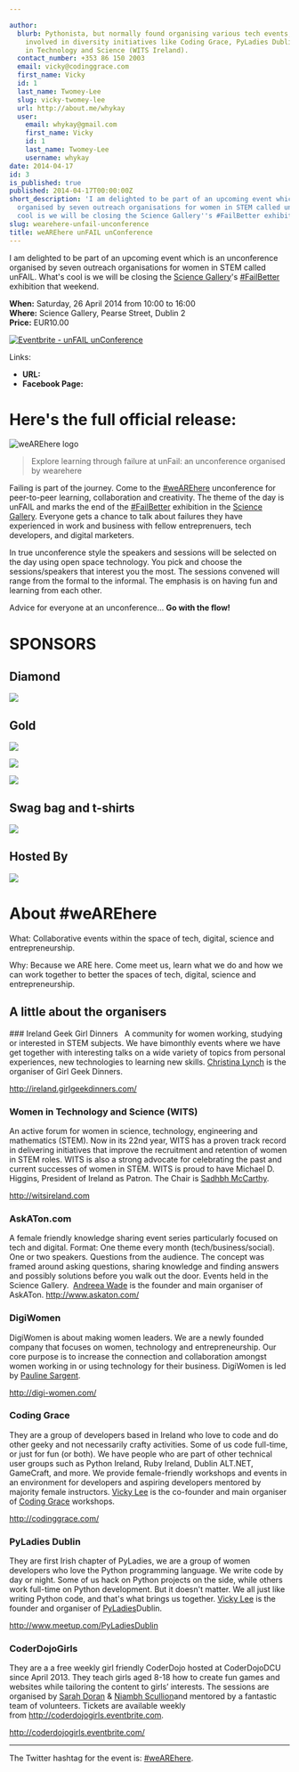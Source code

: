 ```yaml
---

author:
  blurb: Pythonista, but normally found organising various tech events, and now heavily
    involved in diversity initiatives like Coding Grace, PyLadies Dublin, and Women
    in Technology and Science (WITS Ireland).
  contact_number: +353 86 150 2003
  email: vicky@codinggrace.com
  first_name: Vicky
  id: 1
  last_name: Twomey-Lee
  slug: vicky-twomey-lee
  url: http://about.me/whykay
  user:
    email: whykay@gmail.com
    first_name: Vicky
    id: 1
    last_name: Twomey-Lee
    username: whykay
date: 2014-04-17
id: 3
is_published: true
published: 2014-04-17T00:00:00Z
short_description: 'I am delighted to be part of an upcoming event which is an unconference
  organised by seven outreach organisations for women in STEM called unFAIL. What''s
  cool is we will be closing the Science Gallery''s #FailBetter exhibition that weekend.'
slug: wearehere-unfail-unconference
title: weAREhere unFAIL unConference
---
```


I am delighted to be part of an upcoming event which is an unconference organised by seven outreach organisations for women in STEM called unFAIL. What's cool is we will be closing the [Science Gallery](http://sciencegallery.com)'s [#FailBetter](https://dublin.sciencegallery.com/failbetter) exhibition that weekend.

<strong>When:</strong> Saturday, 26 April 2014 from 10:00 to 16:00<br>
<strong>Where:</strong> Science Gallery, Pearse Street, Dublin 2<br>
<strong>Price:</strong> EUR10.00

<a href="https://www.eventbrite.ie/e/unfail-unconference-tickets-11053584569?ref=ebtnebregn" target="_blank"><img alt="Eventbrite - unFAIL unConference" src="https://www.eventbrite.ie/custombutton?eid=11053584569" /></a>

Links:
<ul>
    <li><strong>URL:</strong> <http://bit.ly/unfailconf></li>
    <li><strong>Facebook Page:</strong> <http://facebook.com/wearehere.ireland></li>
</ul>

# Here's the full official release:

<img src="http://i.imgur.com/WDpvgEv.jpg" title="weAREhere logo">

> Explore learning through failure at unFail: an unconference organised by wearehere

Failing is part of the journey. Come to the [#weAREhere](https://twitter.com/search?q=%23wearehere) unconference for peer-to-peer learning, collaboration and creativity. The theme of the day is unFAIL and marks the end of the [#FailBetter](https://dublin.sciencegallery.com/failbetter) exhibition in the [Science Gallery](http://sciencegallery.com). 
Everyone gets a chance to talk about failures they have experienced in work and business with fellow entreprenuers, tech developers, and digital marketers.

In true unconference style the speakers and sessions will be selected on the day using open space technology. You pick and choose the sessions/speakers that interest you the most. The sessions convened will range from the formal to the informal. The emphasis is on having fun and learning from each other.

Advice for everyone at an unconference…
<strong>Go with the flow!</strong>

<h1>SPONSORS</h1>
<h2>Diamond</h2>
<p>
<a href="http://facebook.com"><img src="http://python.ie/static/images/sponsors/main_logos/facebook.png"></a>
</p>

<h2>Gold</h2>
<p>
<a href="http://careers.bankofamerica.com/"><img src="http://python.ie/static/images/sponsors/main_logos/bank-of-america-merrill-lynch.png"></a>

<a href="http://eventbrite.ie/"><img src="http://i.imgur.com/G3CYUpJ.png"></a>

<a href="http://www.microsoft.com/en-ie/default.aspx"><img src="http://python.ie/static/images/sponsors/main_logos/microsoft.png"></a>
</p>

<h2>Swag bag and t-shirts</h2>
<p>
<a href="http://www.sap.com/index.html"><img src="http://i.imgur.com/35o5Dfd.gif"></a>
</p>
<h2>Hosted By</h2>
<p>
<a href="http://sciencegallery.com"><img src="http://i.imgur.com/9FTl3oh.png"></a>
</p>

# About #weAREhere
What: Collaborative events within the space of tech, digital, science and entrepreneurship.

Why: Because we ARE here. Come meet us, learn what we do and how we can work together to better the spaces of tech, digital, science and entrepreneurship.


<h2>A little about the organisers</h2>
### Ireland Geek Girl Dinners  
A community for women working, studying or interested in STEM subjects. We have bimonthly events where we have get together with interesting talks on a wide variety of topics from personal experiences, new technologies to learning new skills. <a href="https://twitter.com/xtinalynch">Christina Lynch</a> is the organiser of Girl Geek Dinners. 

<http://ireland.girlgeekdinners.com/>

### Women in Technology and Science (WITS)
An active forum for women in science, technology, engineering and mathematics (STEM). Now in its 22nd year, WITS has a proven track record in delivering initiatives that improve the recruitment and retention of women in STEM roles. WITS is also a strong advocate for celebrating the past and current successes of women in STEM. WITS is proud to have Michael D. Higgins, President of Ireland as Patron. The Chair is <a href="http://www.linkedin.com/pub/sadhbh-mc-carthy/5/115/30">Sadhbh McCarthy</a>. 

<http://witsireland.com>

### AskATon.com
A female friendly knowledge sharing event series particularly focused on tech and digital. Format: One theme every month (tech/business/social). One or two speakers. Questions from the audience. The concept was framed around asking questions, sharing knowledge and finding answers and possibly solutions before you walk out the door. Events held in the Science Gallery.  <a href="https://twitter.com/brandalisms">Andreea Wade</a> is the founder and main organiser of AskATon.
<http://www.askaton.com/>

### DigiWomen
DigiWomen is about making women leaders. We are a newly founded company that focuses on women, technology and entrepreneurship. Our core purpose is to increase the connection and collaboration amongst women working in or using technology for their business. DigiWomen is led by <a href="https://twitter.com/paulinesargent">Pauline Sargent</a>.

<http://digi-women.com/>

### Coding Grace
They are a group of developers based in Ireland who love to code and do other geeky and not necessarily crafty activities. Some of us code full-time, or just for fun (or both). We have people who are part of other technical user groups such as Python Ireland, Ruby Ireland, Dublin ALT.NET, GameCraft, and more. We provide female-friendly workshops and events in an environment for developers and aspiring developers mentored by majority female instructors. <a href="https://twitter.com/whykay">Vicky Lee</a> is the co-founder and main organiser of <a href="http://twitter.com/codinggrace">Coding Grace</a> workshops.

<http://codinggrace.com/>

### PyLadies Dublin
They are first Irish chapter of PyLadies, we are a group of women developers who love the Python programming language. We write code by day or night. Some of us hack on Python projects on the side, while others work full-time on Python development. But it doesn't matter. We all just like writing Python code, and that's what brings us together. <a href="https://twitter.com/whykay">Vicky Lee</a> is the founder and organiser of <a href="http://twitter.com/pyladiesdub">PyLadies</a>Dublin.

<http://www.meetup.com/PyLadiesDublin>

### CoderDojoGirls 
They are a a free weekly girl friendly CoderDojo hosted at CoderDojoDCU since April 2013. They teach girls aged 8-18 how to create fun games and websites while tailoring the content to girls’ interests. The sessions are organised by <a href="https://www.twitter.com/sarahd0ran">Sarah Doran</a> &amp; <a href="https://www.twitter.com/NiambhScullion">Niambh Scullion</a><em></em>and mentored by a fantastic team of volunteers. Tickets are available weekly from <a href="http://coderdojogirls.eventbrite.com/" target="_blank">http://coderdojogirls.eventbrite.com</a>.

<http://coderdojogirls.eventbrite.com/>

--- 

The Twitter hashtag for the event is: [#weAREhere](https://twitter.com/search?q=%23wearehere).
